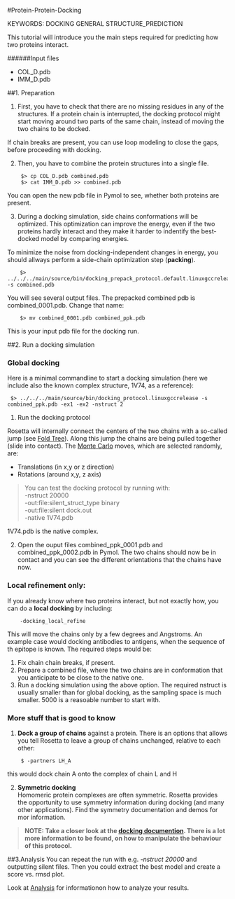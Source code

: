 #Protein-Protein-Docking

KEYWORDS: DOCKING GENERAL STRUCTURE_PREDICTION 

This tutorial will introduce you the main steps required for predicting how two proteins interact.

######Input files

* COL_D.pdb
* IMM_D.pdb

##1. Preparation

1. First, you have to check that there are no missing residues in any of the structures. If a protein chain is interrupted, the docking protocol might start moving around two parts of the same chain, instead of moving the two chains to be docked.

 If chain breaks are present, you can use loop modeling to close the gaps, before proceeding with docking.

2. Then, you have to combine the protein structures into a single file. 

        $> cp COL_D.pdb combined.pdb
        $> cat IMM_D.pdb >> combined.pdb
      
 You can open the new pdb file in Pymol to see, whether both proteins are present.

3. During a docking simulation, side chains conformations will be optimized. This optimization can improve the energy, even if the two proteins hardly interact and they make it harder to indentify the best-docked model by comparing energies.

 To minimize the noise from docking-independent changes in energy, you should allways perform a side-chain optimization step (**packing**).

        $> ../../../main/source/bin/docking_prepack_protocol.default.linuxgccrelease -s combined.pdb
        
  You will see several output files. The prepacked combined pdb is combined_0001.pdb. Change that name:
  
        $> mv combined_0001.pdb combined_ppk.pdb
        
   This is your input pdb file for the docking run.
   
##2. Run a docking simulation

### Global docking
Here is a minimal commandline to start a docking simulation (here we include also the known complex structure, 1V74, as a reference):

     $> ../../../main/source/bin/docking_protocol.linuxgccrelease -s combined_ppk.pdb -ex1 -ex2 -nstruct 2
     
1. Run the docking protocol  
     
 Rosetta will internally connect the centers of the two chains with a so-called jump (see [Fold Tree]()). Along this jump the chains are being pulled together (slide into contact). The [Monte Carlo]() moves, which are selected randomly, are:   
 
 * Translations (in x,y or z direction)
 * Rotations (around x,y, z axis)  
 
 > You can test the docking protocol by running with:  
 > -nstruct 20000  
 > -out:file:silent\_struct_type binary  
 > -out:file:silent dock.out  
 > -native 1V74.pdb                 
 
 1V74.pdb is the native complex.

2. Open the ouput files combined\_ppk\_0001.pdb and combined\_ppk_0002.pdb in Pymol. The two chains should now be in contact and you can see the different orientations that the chains have now.

### Local refinement only:

If you already know where two proteins interact, but not exactly how, you can do a **local docking** by including:

        -docking_local_refine
        
This will move the chains only by a few degrees and Angstroms. An example case would docking antibodies to antigens, when the sequence of th epitope is known. The required steps would be:

1. Fix chain chain breaks, if present. 
2. Prepare a combined file, where the two chains are in conformation that you anticipate to be close to the native one.
3. Run a docking simulation using the above option. The required nstruct is usually smaller than for global docking, as the sampling space is much smaller. 5000 is a reasoable number to start with. 

	
### More stuff that is good to know
1. **Dock a group of chains** against a protein. There is an options that allows you tell Rosetta to leave a group of chains unchanged, relative to each other:

		$ -partners LH_A
		
 this would dock chain A onto the complex of chain L and H

2. **Symmetric docking**  
Homomeric protein complexes are often symmetric. Rosetta provides the opportunity to use symmetry information during docking (and many other applications). Find the symmetry documentation and demos for mor information.

> **NOTE: Take a closer look at the [docking documention](https://www.rosettacommons.org/docs/latest/application_documentation/docking/docking-protocol). There is a lot more information to be found, on how to manipulate the behaviour of this protocol.**

##3.Analysis
You can repeat the run with e.g. *-nstruct 20000* and outputting silent files. Then you could extract the best model and create a score vs. rmsd plot.


Look at [Analysis](Analysis) for informationon how to analyze your results.


